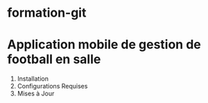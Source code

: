 # formation-git
<!-- Exemple d'un readme -->

# Application mobile de gestion de football en salle

1. Installation
2. Configurations Requises
3. Mises à Jour


